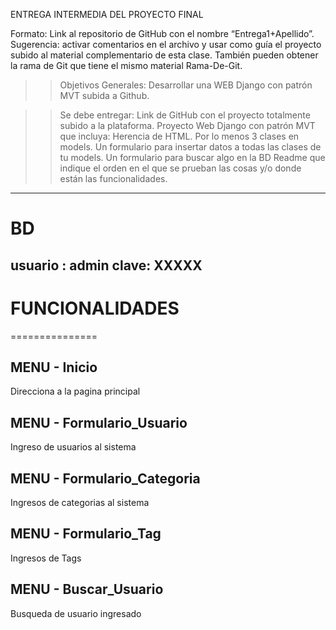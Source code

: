  ENTREGA INTERMEDIA DEL PROYECTO FINAL
 
Formato: Link al repositorio de GitHub con el nombre “Entrega1+Apellido”. 
Sugerencia: activar comentarios en el archivo y usar como guía el proyecto subido al material complementario de esta clase. También pueden obtener la rama de Git que tiene el mismo material Rama-De-Git.
 
>>Objetivos Generales:
Desarrollar una WEB Django con patrón MVT subida a Github.

>>Se debe entregar:
Link de GitHub con el proyecto totalmente subido a la plataforma.
Proyecto Web Django con patrón MVT que incluya:
Herencia de HTML.
Por lo menos 3 clases en models.
Un formulario para insertar datos a todas las clases de tu models.
Un formulario para buscar algo en la BD
Readme que indique el orden en el que se prueban las cosas y/o donde están las
funcionalidades.

------------------------------------
BD
===============
usuario : admin
clave: XXXXX
------------------------------------
<h1>FUNCIONALIDADES </h1>
===============
<h2>MENU - Inicio</h2>
Direcciona a la pagina principal

<h2>MENU - Formulario_Usuario</h2>
Ingreso de usuarios al sistema

<h2>MENU - Formulario_Categoria</h2>
Ingresos de categorias al sistema

<h2>MENU - Formulario_Tag</h2>
Ingresos de Tags

<h2>MENU - Buscar_Usuario</h2>
Busqueda de usuario ingresado

